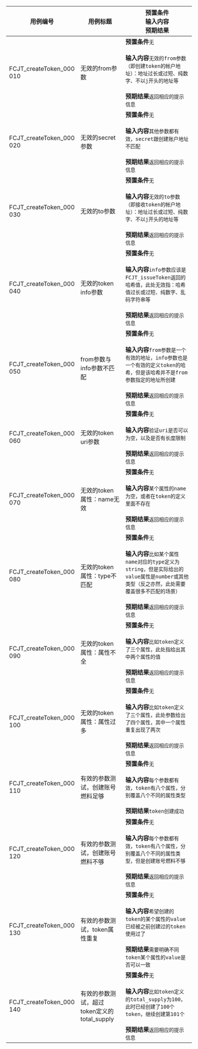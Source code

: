 |用例编号|用例标题|预置条件<br>输入内容<br>预期结果|
|----------------|----------------|----------------|
|FCJT_createToken_000<br>010|无效的from参数|**预置条件**`无`<br><br>**输入内容**`无效的from参数（即创建token的帐户地址）：地址过长或过短、纯数字、不以j开头的地址等`<br><br>**预期结果**`返回相应的提示信息`|
|FCJT_createToken_000<br>020|无效的secret参数|**预置条件**`无`<br><br>**输入内容**`其他参数都有效，secret跟创建账户地址不匹配`<br><br>**预期结果**`返回相应的提示信息`|
|FCJT_createToken_000<br>030|无效的to参数|**预置条件**`无`<br><br>**输入内容**`无效的to参数（即接收token的帐户地址）：地址过长或过短、纯数字、不以j开头的地址等`<br><br>**预期结果**`返回相应的提示信息`|
|FCJT_createToken_000<br>040|无效的token info参数|**预置条件**`无`<br><br>**输入内容**`info参数应该是FCJT_issueToken返回的哈希值，此处无效指：哈希值过长或过短、纯数字、乱码字符串等`<br><br>**预期结果**`返回相应的提示信息`|
|FCJT_createToken_000<br>050|from参数与info参数不匹配|**预置条件**`无`<br><br>**输入内容**`from参数是一个有效的地址，info参数也是一个有效的定义token的哈希，但是该哈希并不是from参数指定的地址所创建`<br><br>**预期结果**`返回相应的提示信息`|
|FCJT_createToken_000<br>060|无效的token uri参数|**预置条件**`无`<br><br>**输入内容**`验证uri是否可以为空，以及是否有长度限制`<br><br>**预期结果**`返回相应的提示信息`|
|FCJT_createToken_000<br>070|无效的token属性：name无效|**预置条件**`无`<br><br>**输入内容**`某个属性的name为空，或者在token的定义里面不存在`<br><br>**预期结果**`返回相应的提示信息`|
|FCJT_createToken_000<br>080|无效的token属性：type不匹配|**预置条件**`无`<br><br>**输入内容**`比如某个属性name对应的type定义为string，但是实际给出的value属性是number或其他类型（反之亦然，此处需要覆盖很多不匹配的场景）`<br><br>**预期结果**`返回相应的提示信息`|
|FCJT_createToken_000<br>090|无效的token属性：属性不全|**预置条件**`无`<br><br>**输入内容**`比如token定义了三个属性，此处指给出其中两个属性的值`<br><br>**预期结果**`返回相应的提示信息`|
|FCJT_createToken_000<br>100|无效的token属性：属性过多|**预置条件**`无`<br><br>**输入内容**`比如token定义了三个属性，此处参数给出了四个属性，其中一个属性重复出现了两次`<br><br>**预期结果**`返回相应的提示信息`|
|FCJT_createToken_000<br>110|有效的参数测试，创建账号燃料足够|**预置条件**`无`<br><br>**输入内容**`每个参数都有效，token有八个属性，分别覆盖八个不同的属性类型`<br><br>**预期结果**`token创建成功`|
|FCJT_createToken_000<br>120|有效的参数测试，创建账号燃料不够|**预置条件**`无`<br><br>**输入内容**`每个参数都有效，token有八个属性，分别覆盖八个不同的属性类型，但是创建账号燃料不够`<br><br>**预期结果**`返回相应的提示信息`|
|FCJT_createToken_000<br>130|有效的参数测试，token属性重复|**预置条件**`无`<br><br>**输入内容**`希望创建的token的某个属性的value已经被之前创建过的token使用过了`<br><br>**预期结果**`需要明确不同token某个属性的value是否可以一致`|
|FCJT_createToken_000<br>140|有效的参数测试，超过token定义的total_supply|**预置条件**`无`<br><br>**输入内容**`比如token定义的total_supply为100，此时已经创建了100个token，继续创建第101个`<br><br>**预期结果**`返回相应的提示信息`|
